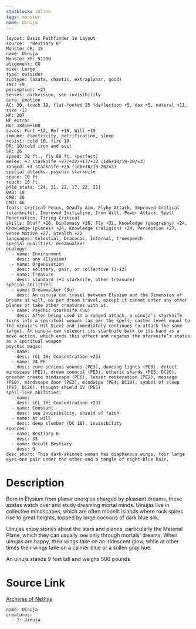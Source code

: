 ```yaml
---
statblock: inline
tags: monster
name: Uinuja
---
```

```statblock
layout: Basic Pathfinder 1e Layout
source:  "Bestiary 6"
Monster_CR: 15
name: Uinuja
Monster_XP: 51200
alignment: CG
size: Large
type: outsider
subtype: (azata, chaotic, extraplanar, good)
INI: +9
perception: +27
senses: darkvision, see invisibility
aura: emotion
AC: 30, touch 19, flat-footed 25 (deflection +5, dex +5, natural +11, size -1)
HP: 207
HP_extra: 
HD: 18d10+108
saves: Fort +12, Ref +16, Will +19
immune: electricity, petrification, sleep
resist: cold 10, fire 10
DR: 10/cold iron and evil
SR: 26
speed: 30 ft., fly 60 ft. (perfect)
melee: +3 starknife +27/+22/+17/+12 (1d6+10/19-20/×3)
ranged: +3 starknife +25 (1d6+10/19-20/×3)
special_attacks: psychic starknife
space: 10 ft.
reach: 10 ft.
pf1e_stats: [24, 21, 22, 17, 22, 21]
BAB: 18
CMB: 26
CMD: 46
feats: Critical Focus, Deadly Aim, Flyby Attack, Improved Critical (starknife), Improved Initiative, Iron Will, Power Attack, Spell Penetration, Tiring Critical
skills: Bluff +26, Diplomacy +26, Fly +32, Knowledge (geography) +24, Knowledge (planes) +24, Knowledge (religion) +24, Perception +27, Sense Motive +27, Stealth +22
languages: Celestial, Draconic, Infernal, truespeech
special_qualities: dreamwalker
ecology:
  - name: Environment
    desc: any (Elysium)
  - name: Organisation
    desc: solitary, pair, or collective (3-12)
  - name: Treasure
    desc: standard (+3 starknife, other treasure)
special_abilities:
  - name: Dreamwalker (Su)
    desc: An uinuja can travel between Elysium and the Dimension of Dreams at will, as per dream travel, except it cannot enter any other planes or take other creatures with it.
  - name: Psychic Starknife (Su)
    desc: After being used in a ranged attack, a uinuja’s starknife turns into a spiritual weapon (as per the spell; caster level equal to the uinuja’s Hit Dice) and immediately continues to attack the same target. An uinuja can teleport its starknife back to its hand as a move action, which ends this effect and negates the starknife’s status as a spiritual weapon
psychic_magic:
  - name:
    desc: (CL 18; Concentration +23)
  - name: 24 PE
    desc: cure serious wounds (PE3), dancing lights (PE0), detect mindscape (PE2), dream council (PE5), etheric shards (PE5; DC20), greater create mindscape (PE6), lesser restoration (PE2), message (PE0), mindscape door (PE3), mindwipe (PE4; DC19), symbol of sleep (PE5; DC20), thought shield IV (PE5)
spell-like_abilities:
  - name:
    desc: (CL 18; Concentration +23)
  - name: Constant
    desc: see invisibility, shield of faith
  - name: At will
    desc: deep slumber (DC 18), invisibility
sources:
  - name: Bestiary 6
    desc: 33
  - name: Occult Bestiary
    desc: 9
desc_short: This dark-skinned woman has diaphanous wings, four large eyes-one pair under the other-and a tangle of night-blue hair.
```
# Description
Born in Elysium from planar energies charged by pleasant dreams, these azatas watch over and study dreaming mortal minds. Uinujas live in collective mindscapes, which are often moonlit islands where rock spires rise to great heights, topped by large cocoons of dark blue silk. 

Uinujas enjoy stories about the stars and planes, particularly the Material Plane, which they can usually see only through mortals’ dreams. When uinujas are happy, their wings take on an iridescent glow, while at other times their wings take on a calmer blue or a sullen gray hue. 

An uinuja stands 9 feet tall and weighs 500 pounds
# Source Link
[Archives of Nethys](https://aonprd.com/MonsterDisplay.aspx?ItemName=Uinuja)
```encounter-table
name: Uinuja
creatures:
  - 1: Uinuja
```
